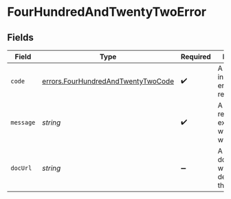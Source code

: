 # FourHundredAndTwentyTwoError


## Fields

| Field                                                                                    | Type                                                                                     | Required                                                                                 | Description                                                                              | Example                                                                                  |
| ---------------------------------------------------------------------------------------- | ---------------------------------------------------------------------------------------- | ---------------------------------------------------------------------------------------- | ---------------------------------------------------------------------------------------- | ---------------------------------------------------------------------------------------- |
| `code`                                                                                   | [errors.FourHundredAndTwentyTwoCode](../../models/errors/fourhundredandtwentytwocode.md) | :heavy_check_mark:                                                                       | A short code indicating the error code returned.                                         | unprocessable_entity                                                                     |
| `message`                                                                                | *string*                                                                                 | :heavy_check_mark:                                                                       | A human readable explanation of what went wrong.                                         | The requested resource was not found.                                                    |
| `docUrl`                                                                                 | *string*                                                                                 | :heavy_minus_sign:                                                                       | A link to our documentation with more details about this error code                      | https://dub.co/docs/api-reference/errors#unprocessable_entity                            |